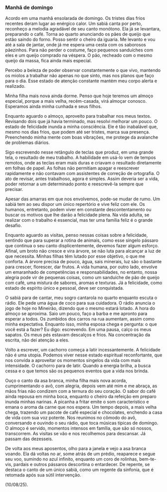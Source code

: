 ### Manhã de domingo

Acordo em uma manhã ensolarada de domingo. Os tristes dias frios recentes deram lugar ao enérgico calor. Um sabiá canta por perto, reconheço a melodia agradável de seu canto monótono. Ela já se levantara, preparando o café. Torna ao quarto anunciando os pães de queijo que estão saindo do forno. Posso sentir o cheiro da iguaria. Me levanto e vou até a sala de jantar, onde já me espera uma cesta com os saborosos pãezinhos. Para não perder o costume, faço pequenos sanduíches com eles e um queijo comprado na véspera. O pão, recheado com o mesmo queijo da massa, fica ainda mais especial.

Percebo a beleza de poder observar constantemente o que vivo, mantendo os miolos a trabalhar não apenas no que sinto, mas nos planos que faço para o dia. Esse estado de atenção constante mantém meu corpo alerta e realizado.

Minha filha mais nova ainda dorme. Penso que hoje teremos um almoço especial, porque a mais velha, recém-casada, virá almoçar conosco. Esperamos ainda minha cunhada e seus filhos.

Enquanto aguardo o almoço, aproveito para trabalhar nos meus textos. Revisando dois que já havia terminado, mas resolvi melhorar um pouco. O estado de felicidade inunda a minha consciência. Ele é tão inabalável que, mesmo nos dias frios, que podem até ser tristes, marca sua presença. Preenchendo minha mente com boas vibrações, me protege da avalanche de problemas diários.

Sigo escrevendo nesse retângulo de teclas que produz, em uma grande tela, o resultado de meu trabalho. A habilidade em usá-lo vem de tempos remotos, onde as teclas eram mais duras e criavam o resultado diretamente em folhas de papel. As folhas não permitiam apagar e reescrever rapidamente e não contavam com assistentes de correção de ortografia. O ato de revisar, antes trabalhoso, agora é simples. Assim deveria ser a vida, poder retornar a um determinado ponto e reescrevê-la sempre que precisar.

Apesar das amarras em que nos envolvemos, pode-se mudar de rumo. Um sabiá tem ao seu dispor um único repertório e vive feliz com ele. Os humanos, entretanto, podem viver em constante descontentamento ou buscar os motivos que lhe darão a felicidade plena. Na vida adulta, se realizar com o trabalho é essencial, mas ter uma família feliz é o grande desafio.

Enquanto aguardo as visitas, penso nessas coisas sobre a felicidade, sentindo que para superar a rotina de animais, como esse singelo pássaro que continua o seu canto displicentemente, devemos fazer algum esforço. Afinal, um broto não cresce e vira árvore, se não luta para alcançar a luz de que necessita. Minhas filhas têm lutado por esse objetivo, o que me conforta. A árvore precisa de pouco, água, sais minerais, luz são o bastante para crescer, florescer, dar frutos. A vida humana, por outro lado, envolve um emaranhado de competências e responsabilidades, no entanto, nossa alegria pode vir de pequenas coisas, como um sanduíche de pão de queijo com café, uma mistura de sabores, aromas e texturas. Já a felicidade, como estado de espírito único e pessoal, deve ser conquistada.

O sabiá para de cantar, meu sogro cantarola no quarto enquanto escuta o rádio. Ele pede uma água de coco para sua cuidadora. O rádio anuncia o jogo de hoje no Mineirão, dizendo que o mesmo estará lotado. A hora do almoço se aproxima. Saio um pouco, faço a barba e me apronto para esperar a todos. Os zumbidos dos carros na rua aumentam, assim como minha expectativa. Enquanto isso, minha esposa chega e pergunta: o que você está a fazer? Eu digo: escrevendo. Em uma pausa, calço os meus sapatos. Os meus pés estavam descalços e frios. Na concentração da escrita, não dei atenção a eles.

Volto a escrever, um cachorro começa a latir incessantemente. A felicidade não é uma utopia. Podemos viver nesse estado espiritual reconfortante, que nos convida a aproveitar os momentos singelos da vida com mais intensidade. O cachorro para de latir. Quando a energia brilha, a busca cessa e o que temos são os pequenos eventos que a vida nos brinda.

Ouço o canto da asa branca, minha filha mais nova acorda, cumprimentando o avô, com alegria, depois vem até mim e me abraça, as mãos frias não condizem com a ternura do seu coração. O sabor do café ainda repousa em minha boca, enquanto o cheiro da refeição em preparo inunda minhas narinas. A picanha a fritar emite o som característico e emana o aroma da carne que nos espera. Um tempo depois, a mais velha chega, trazendo um pacote de café especial e chocolates, enchendo a casa de vida com sua voz potente. Nos reunimos no cômodo do avô, conversando e ouvindo o seu rádio, que toca músicas típicas de domingo. O almoço é servido, momentos intensos em família, que são só nossos, transcorrem. As visitas se vão e nos recolhemos para descansar. Já passam das dezesseis.

De volta aos meus aposentos, olho para a janela e vejo a asa branca voando. Ela dá voltas no ar, some atrás de um prédio, reaparece e segue seu voo, sumindo no azul infinito, enquanto um coro de rolinhas, bem-te-vis, pardais e outros pássaros descortina o entardecer. De repente, se destaca o canto de um único sabiá, como um regente da sinfonia, que é retomada após sua sútil intervenção.

(10/08/25).